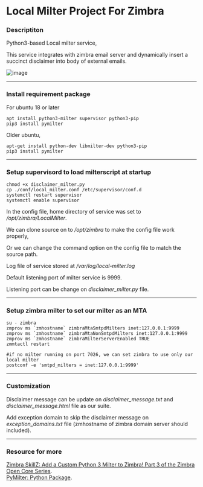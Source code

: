 # Local Milter Project For Zimbra


### Descriptiton
Python3-based Local milter service,

This service integrates with zimbra email server and dynamically insert a succinct disclaimer into body of external emails.

![image](https://github.com/7pill/LocalMilter/assets/82153776/67ee9291-922a-4261-a778-40f149432e15)

-----------------
### Install requirement package
For ubuntu 18 or later
```
apt install python3-milter supervisor python3-pip
pip3 install pymilter
```

Older ubuntu,
```
apt-get install python-dev libmilter-dev python3-pip
pip3 install pymilter
```

-----------------
### Setup supervisord to load milterscript at startup
```
chmod +x disclaimer_milter.py
cp ./conf/local_milter.conf /etc/supervisor/conf.d
systemctl restart supervisor
systemctl enable supervisor
```

In the config file, home directory of service was set to */opt/zimbra/LocalMilter*.

We can clone source on to */opt/zimbra* to make the config file work properly,

Or we can change the command option on the config file to match the source path.

Log file of service stored at */var/log/local-milter.log*

Default listening port of milter service is 9999.

Listening port can be change on *disclaimer_milter.py* file.

-----------------
### Setup zimbra milter to set our milter as an MTA
```
su - zimbra
zmprov ms `zmhostname` zimbraMtaSmtpdMilters inet:127.0.0.1:9999
zmprov ms `zmhostname` zimbraMtaNonSmtpdMilters inet:127.0.0.1:9999
zmprov ms `zmhostname` zimbraMilterServerEnabled TRUE
zmmtactl restart

#if no milter running on port 7026, we can set zimbra to use only our local milter
postconf -e 'smtpd_milters = inet:127.0.0.1:9999'
```

-----------------
### Customization
Disclaimer message can be update on *disclaimer_message.txt* and *disclaimer_message.html* file as our suite.

Add exception domain to skip the disclaimer message on *exception_domains.txt* file
(zmhostname of zimbra domain server should included).

-----------------
### Resource for more
[Zimbra SkillZ: Add a Custom Python 3 Milter to Zimbra! Part 3 of the Zimbra Open Core Series](https://blog.zimbra.com/2021/03/zimbra-skillz-python-3-milter-for-zimbra/).<br>
[PyMilter: Python Package](https://pythonhosted.org/pymilter/).
